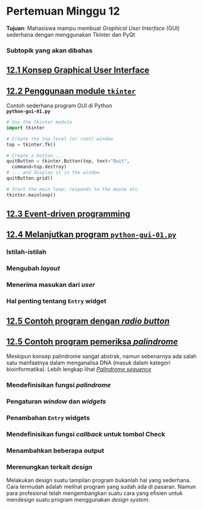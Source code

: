 # Pertemuan Minggu 12

**Tujuan**: Mahasiswa mampu membuat _Graphical User 
Interface_ (GUI) sederhana dengan menggunakan
Tkinter dan PyQt


### Subtopik yang akan dibahas

## [12.1 Konsep Graphical User Interface](#subtopik-yang-akan-dibahas)

## [12.2 Penggunaan module `tkinter`](#subtopik-yang-akan-dibahas)

Contoh sederhana program GUI di Python   
**`python-gui-01.py`**  
```py
# Use the tkinter module
import tkinter 

# Create the top-level (or root) window
top = tkinter.Tk()

# Create a button ... 
quitButton = tkinter.Button(top, text="Quit", 
  command=top.destroy)
# ... and display it in the window
quitButton.grid()

# Start the main loop: responds to the mouse etc. 
tkinter.mainloop()
```

## [12.3 Event-driven programming](#subtopik-yang-akan-dibahas)

## [12.4 Melanjutkan program `python-gui-01.py`](#subtopik-yang-akan-dibahas)

### Istilah-istilah

### Mengubah _layout_

### Menerima masukan dari _user_

### Hal penting tentang `Entry` widget

## [12.5 Contoh program dengan _radio button_](#subtopik-yang-akan-dibahas)

## [12.5 Contoh program pemeriksa _palindrome_](#subtopik-yang-akan-dibahas)

Meskipun konsep palindrome sangat abstrak, namun sebenarnya ada salah
satu manfaatnya dalam menganalisa DNA (masuk dalam kategori bioinformatika).
Lebih lengkap lihat [_Palindrome sequence_](https://en.wikipedia.org/wiki/Palindromic_sequence)

### Mendefinisikan fungsi _palindrome_

### Pengaturan _window_ dan _widgets_

### Penambahan `Entry` widgets

### Mendefinisikan fungsi _callback_ untuk tombol Check

### Menambahkan beberapa output

### Merenungkan terkait _design_

Melakukan design suatu tampilan program bukanlah hal yang sederhana.
Cara termudah adalah melihat program yang sudah ada di pasaran.
Namun para profesional telah mengembangkan suatu cara yang efisien untuk
mendesign suatu program menggunakan _design system_.

